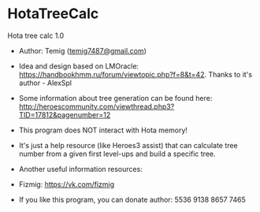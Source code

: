 # HotaTreeCalc
Hota tree calc 1.0
- Author: Temig (temig7487@gmail.com)
- Idea and design based on LMOracle: https://handbookhmm.ru/forum/viewtopic.php?f=8&t=42. Thanks to it's author - AlexSpl
- Some information about tree generation can be found here: http://heroescommunity.com/viewthread.php3?TID=17812&pagenumber=12
- This program does NOT interact with Hota memory!
- It's just a help resource (like Heroes3 assist) that can calculate tree number from a given first level-ups and build a specific tree.

- Another useful information resources:
- Fizmig: https://vk.com/fizmig

- If you like this program, you can donate author: 5536 9138 8657 7465
